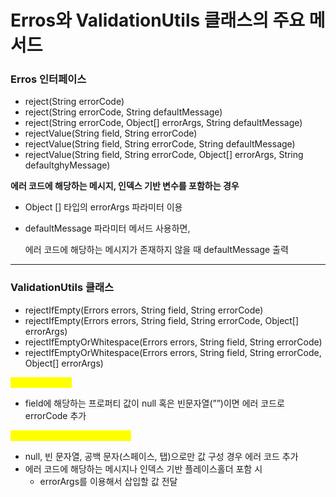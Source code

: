 # Erros와 ValidationUtils 클래스의 주요 메서드

### Erros 인터페이스

* reject(String errorCode)
* reject(String errorCode, String defaultMessage)
* reject(String errorCode, Object\[] errorArgs, String defaultMessage)
* rejectValue(String field, String errorCode)
* rejectValue(String field, String errorCode, String defaultMessage)
* rejectValue(String field, String errorCode, Object\[] errorArgs, String defaultghyMessage)

**에러 코드에 해당하는 메시지, 인덱스 기반 변수를 포함하는 경우**

* Object \[] 타입의 errorArgs 파라미터 이용
*   defaultMessage 파라미터 메서드 사용하면,

    에러 코드에 해당하는 메시지가 존재하지 않을 때 defaultMessage 출력

***

### ValidationUtils 클래스

* rejectIfEmpty(Errors errors, String field, String errorCode)
* rejectIfEmpty(Errors errors, String field, String errorCode, Object\[] errorArgs)
* rejectIfEmptyOrWhitespace(Errors errors, String field, String errorCode)
* rejectIfEmptyOrWhitespace(Errors errors, String field, String errorCode, Object\[] errorArgs)

<mark style="color:yellow;">rejectIfEmpty()</mark>

* field에 해당하는 프로퍼티 값이 null 혹은 빈문자열(””)이면 에러 코드로 errorCode 추가

<mark style="color:yellow;">rejectIfEmptyOrWhitespace()</mark>

* null, 빈 문자열, 공백 문자(스페이스, 탭)으로만 값 구성 경우 에러 코드 추가
* 에러 코드에 해당하는 메시지나 인덱스 기반 플레이스홀더 포함 시
  * errorArgs를 이용해서 삽입할 값 전달
